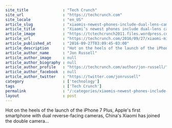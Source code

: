 ```yaml
---
site_title               : "Tech Crunch"
site_url                 : "https://techcrunch.com"
site_locale              : "en_US"
article_slug             : "xiaomis-newest-phones-include-dual-lens-camera-and-under-glass-fingerprint-reader"
article_title            : "Xiaomi’s newest phones include dual-lens camera and under-glass fingerprint reader"
article_image            : "https://tctechcrunch2011.files.wordpress.com/2016/09/mi-5s-plus_04.png?w=764&h=400&crop=1"
article_url              : "https://techcrunch.com/2016/09/27/xiaomi-mi-5s-mi-5s-plus/"
article_published_at     : "2016-09-27T03:09:45-03:00"
article_description      : "Hot on the heels of the launch of the iPhone 7 Plus, Apple's first smartphone with dual reverse-facing cameras, China's Xiaomi has joined the double camera..."
article_author_name      : "Jon Russell"
article_author_image     : null
article_author_biography : null
article_author_profile   : "https://techcrunch.com/author/jon-russell/"
article_author_facebook  : null
article_author_twitter   : "https://twitter.com/jonrussell"
category                 : ['technology']
tags                     : ['Tech Crunch']
permalink                : "/:categories/xiaomis-newest-phones-include-dual-lens-camera-and-under-glass-fingerprint-reader/"
layout                   : post
---
```


Hot on the heels of the launch of the iPhone 7 Plus, Apple's first smartphone with dual reverse-facing cameras, China's Xiaomi has joined the double camera...
